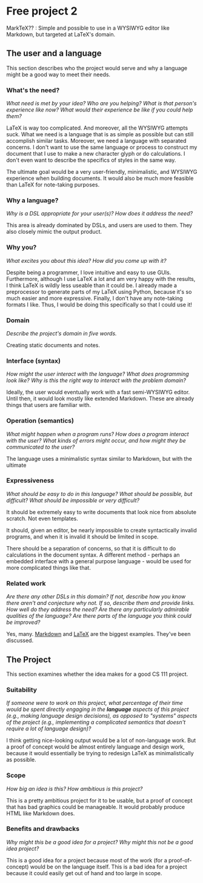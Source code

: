 # Free project 2

MarkTeX?? : Simple and possible to use in a WYSIWYG editor like Markdown,
but targeted at LaTeX's domain.

## The user and a language
This section describes who the project would serve and why a language might be a
good way to meet their needs.



### What's the need?
_What need is met by your idea? Who are you helping? What is that person's
experience like now? What would their experience be like if you could help 
them?_

LaTeX is way too complicated. And moreover, all the WYSIWYG attempts suck.
What we need is a language that is as simple as possible but can still accomplish
similar tasks.
Moreover, we need a language with separated concerns. I don't want to use the same language 
or process to construct my document that I use to make a new character glyph or do
calculations.
I don't even want to describe the specifics of styles in the same way.

The ultimate goal would be a very user-friendly, minimalistic, and WYSIWYG experience
when building documents.  It would also be much more feasible than LaTeX for note-taking purposes.

### Why a language?
_Why is a DSL appropriate for your user(s)? How does it address the need?_

This area is already dominated by DSLs, and users are used to them.
They also closely mimic the output product.


### Why you?
_What excites you about this idea? How did you come up with it?_

Despite being a programmer, I love intuitive and easy to use GUIs.
Furthermore, although I use LaTeX a lot and am very happy with the results,
I think LaTeX is wildly less useable than it could be.
I already made a preprocessor to generate parts of my LaTeX using Python,
because it's so much easier and more expressive.
Finally, I don't have any note-taking formats I like.
Thus, I would be doing this specifically so that I could use it!


### Domain
_Describe the project's domain in five words._

Creating static documents and notes.

### Interface (syntax)
_How might the user interact with the language? What does programming look 
like? Why is this the right way to interact with the problem domain?_ 

Ideally, the user would eventually work with a fast semi-WYSIWYG editor.
Until then, it would look mostly like extended Markdown.
These are already things that users are familiar with.


### Operation (semantics)
_What might happen when a program runs? How does a program interact with the
user? What kinds of errors might occur, and how might they be communicated to
the user?_

The language uses a minimalistic syntax similar to Markdown, but with the
ultimate 


### Expressiveness
_What should be easy to do in this language? What should be possible, but
difficult? What should be impossible or very difficult?_

It should be extremely easy to write documents that look nice from absolute scratch.
Not even templates.

It should, given an editor, be nearly impossible to create syntactically invalid programs,
and when it is invalid it should be limited in scope.

There should be a separation of concerns, so that it is difficult to do calculations in
the document syntax. A different method - perhaps an embedded interface with a general purpose language -
would be used for more complicated things like that.

### Related work
_Are there any other DSLs in this domain? If not, describe how you know there
aren't and conjecture why not. If so, describe them and provide links. How well 
do they address the need? Are there any particularly admirable qualities of the
language? Are there parts of the language you think could be improved?_

Yes, many. [Markdown](https://daringfireball.net/projects/markdown/) and [LaTeX](https://www.latex-project.org/)  are the biggest examples.
They've been discussed.

## The Project
This section examines whether the idea makes for a good CS 111 project.


### Suitability
_If someone were to work on this project, what percentage of their time would be
spent directly engaging in the **language** aspects of this project (e.g.,
making language design decisions), as opposed to "systems" aspects of the
project (e.g., implementing a complicated semantics that doesn't require a lot
of language design)?_

I think getting nice-looking output would be a lot of non-language work.
But a proof of concept would be almost entirely language and design work, because
it would essentially be trying to redesign LaTeX as minimalistically as possible.

### Scope
_How big an idea is this? How ambitious is this project?_

This is a pretty ambitious project for it to be usable, but a proof of concept that
has bad graphics could be manageable. It would probably produce HTML like Markdown does.

### Benefits and drawbacks
_Why might this be a good idea for a project? Why might this not be a good idea 
project?_

This is a good idea for a project because most of the work (for a proof-of-concept)
would be on the language itself. This is a bad idea for a project because it could
easily get out of hand and too large in scope.

